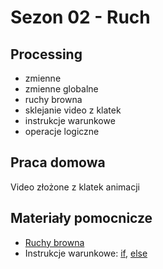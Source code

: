 # Sezon 02 - Ruch

## Processing
- zmienne
- zmienne globalne
- ruchy browna
- sklejanie video z klatek
- instrukcje warunkowe
- operacje logiczne

## Praca domowa
Video złożone z klatek animacji
## Materiały pomocnicze

- [Ruchy browna](https://en.wikipedia.org/wiki/Brownian_motion)
- Instrukcje warunkowe: [if](https://processing.org/reference/if.html), [else](https://processing.org/reference/else.html)
